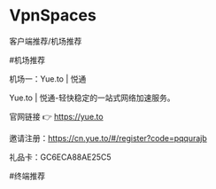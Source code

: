 # VpnSpaces
客户端推荐/机场推荐

#机场推荐

机场一：Yue.to | 悦通

Yue.to | 悦通-轻快稳定的一站式网络加速服务。

官网链接 👉  https://yue.to

邀请注册：https://cn.yue.to/#/register?code=pqqurajb

礼品卡：GC6ECA88AE25C5


#终端推荐
